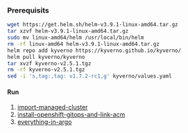 ### Prerequisits

```bash
wget https://get.helm.sh/helm-v3.9.1-linux-amd64.tar.gz
tar xzvf helm-v3.9.1-linux-amd64.tar.gz
sudo mv linux-amd64/helm /usr/local/bin/helm
rm -rf linux-amd64 helm-v3.9.1-linux-amd64.tar.gz
helm repo add kyverno https://kyverno.github.io/kyverno/
helm pull kyverno/kyverno
tar xvzf kyverno-v2.5.1.tgz 
rm -rf kyverno-v2.5.1.tgz 
sed -i 's,tag:,tag: v1.7.2-rc1,g' kyverno/values.yaml 
```

#### Run
1. [import-managed-cluster](./import-managed-cluster)
2. [install-openshift-gitops-and-link-acm](./install-openshift-gitops-and-link-acm)
3. [everything-in-argo](./everything-in-argo) 

